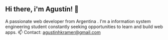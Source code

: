 ## Hi there, i'm Agustín! 👋

A passionate web developer from Argentina . I'm a information system engineering student constantly seeking opportunities to learn and build web apps.
📫 Contact: agustinhkramer@gmail.com
